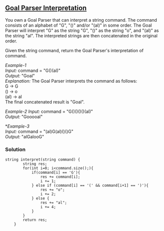 ## [Goal Parser Interpretation](https://leetcode.com/problems/goal-parser-interpretation/)

You own a Goal Parser that can interpret a string command. The command consists of an alphabet of "G", "()" and/or "(al)" in some order. The Goal Parser will interpret "G" as the string "G", "()" as the string "o", and "(al)" as the string "al". The interpreted strings are then concatenated in the original order.

Given the string command, return the Goal Parser's interpretation of command.

*Example-1* <br/>
*Input:* command = "G()(al)" <br/>
*Output:* "Goal" <br/>
*Explanation:* The Goal Parser interprets the command as follows: <br/>
G -> G <br/>
() -> o <br/>
(al) -> al <br/>
The final concatenated result is "Goal". <br/>

*Example-2*
*Input:* command = "G()()()()(al)" <br/>
*Output:* "Gooooal" <br/>

**Example-3* <br/>
*Input:* command = "(al)G(al)()()G" <br/>
*Output:* "alGalooG" <br/>

### Solution
```
string interpret(string command) {
        string res;
        for(int i=0; i<command.size();){
            if(command[i] == 'G'){
                res += command[i];
                i += 1;
            } else if (command[i] == '(' && command[i+1] == ')'){
                res += "o";
                i += 2;
            } else {
                res += "al";
                i += 4;
            }
        }
        return res;
    }
```